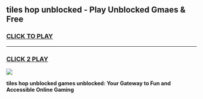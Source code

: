 
## tiles hop unblocked - Play Unblocked Gmaes & Free
<h3>
<a href="https://news.freeplayer.one?title=tiles_hop_unblocked&ref=23F">CLICK TO PLAY</a></h3>
<hr>

<h3>
<a href="https://news.freeplayer.one?title=tiles_hop_unblocked&ref=23F">CLICK 2 PLAY</a>
  
</h3>

<a href="https://news.freeplayer.one?title=tiles_hop_unblocked&ref=23F/"><img src="https://clearcache.store/games.png"></a>


**tiles hop unblocked games unblocked: Your Gateway to Fun and Accessible Online Gaming**
